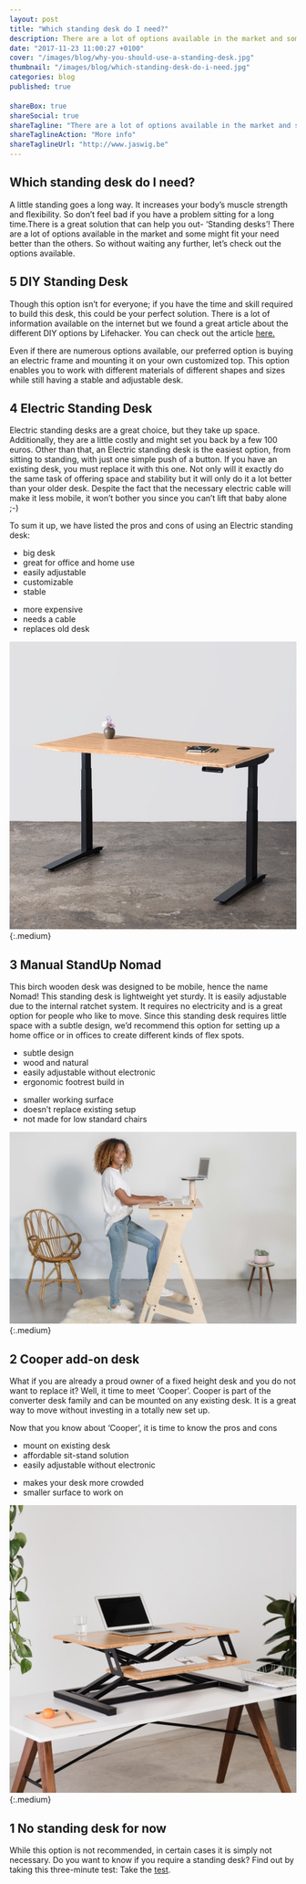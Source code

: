 ```yaml
---
layout: post
title: "Which standing desk do I need?"
description: There are a lot of options available in the market and some might fit your need better than the others.
date: "2017-11-23 11:00:27 +0100"
cover: "/images/blog/why-you-should-use-a-standing-desk.jpg"
thumbnail: "/images/blog/which-standing-desk-do-i-need.jpg"
categories: blog
published: true

shareBox: true
shareSocial: true
shareTagline: "There are a lot of options available in the market and some might fit your need better than the others."
shareTaglineAction: "More info"
shareTaglineUrl: "http://www.jaswig.be"
---
```


## Which standing desk do I need?

A little standing goes a long way. It increases your body’s muscle strength and flexibility. 
So don’t feel bad if you have a problem sitting for a long time.There is a great solution that can help you out- ‘Standing desks’! 
There are a lot of options available in the market and some might fit your need better than the others. So without waiting any further, 
let’s check out the options available.

## 5 DIY Standing Desk

Though this option isn’t for everyone; if you have the time and skill required to build this desk, this could be your perfect solution.
There is a lot of information available on the internet but we found a great article about the different DIY options by Lifehacker. 
You can check out the article [here.](https://lifehacker.com/5929765/make-yourself-a-standing-desk-this-weekend)
  
Even if there are numerous options available, our preferred option is buying an electric frame and mounting it on your own customized top.
This option enables you to work with different materials of different shapes and sizes while still having a stable and adjustable desk.

## 4 Electric Standing Desk

Electric standing desks are a great choice, but they take up space. 
Additionally, they are a little costly and might set you back by a few 100 euros. 
Other than that, an Electric standing desk is the easiest option, from sitting to standing, with just one simple push of a button.
If you have an existing desk, you must replace it with this one. Not only will it exactly do the same task of offering space and 
stability but it will only do it a lot better than your older desk. Despite the fact that the necessary electric cable will make it 
less mobile, it won’t bother you since you can’t lift that baby alone ;-)
 
To sum it up, we have listed the pros and cons of using an Electric standing desk: 
+ big desk
+ great for office and home use
+ easily adjustable
+ customizable
+ stable
- more expensive
- needs a cable
- replaces old desk

![Jarvis desk](/images/blog/jarvis.jpg){:.medium}

## 3 Manual StandUp Nomad

This birch wooden desk was designed to be mobile, hence the name Nomad! This standing desk is lightweight yet sturdy. 
It is easily adjustable due to the internal ratchet system. 
It requires no electricity and is a great option for people who like to move. 
Since this standing desk requires little space with a subtle design, we’d recommend this option for setting up a home office or 
in offices to create different kinds of flex spots.


+ subtle design
+ wood and natural
+ easily adjustable without electronic
+ ergonomic footrest build in
- smaller working surface
- doesn’t replace existing setup
- not made for low standard chairs

![StandUp desk](/images/blog/standup.jpg){:.medium}

## 2 Cooper add-on desk

What if you are already a proud owner of a fixed height desk and you do not want to replace it? Well, it time to meet ‘Cooper’.
Cooper is part of the converter desk family and can be mounted on any existing desk. 
It is a great way to move without investing in a totally new set up.

Now that you know about ‘Cooper’, it is time to know the pros and cons
+ mount on existing desk
+ affordable sit-stand solution
+ easily adjustable without electronic
- makes your desk more crowded
- smaller surface to work on

![Cooper standing desk](/images/blog/cooper.jpg){:.medium}

## 1 No standing desk for now

While this option is not recommended, in certain cases it is simply not necessary. 
Do you want to know if you require a standing desk? Find out by taking this three-minute test: 
Take the [test](http://www.jaswig.be/quiz/).
